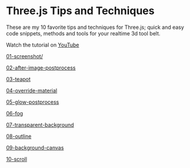 # Three.js Tips and Techniques

These are my 10 favorite tips and techniques for Three.js; quick and easy code snippets, methods and tools for your realtime 3d tool belt.

Watch the tutorial on [YouTube](https://youtu.be/wrp17rdc4dU)

[01-screenshot/](https://bobbyroe.github.io/tips-and-techniques/01-screenshot/)

[02-after-image-postprocess](https://bobbyroe.github.io/tips-and-techniques/02-after-image-postprocess/)

[03-teapot](https://bobbyroe.github.io/tips-and-techniques/03-teapot/)

[04-override-material](https://bobbyroe.github.io/tips-and-techniques/04-override-material/)

[05-glow-postprocess](https://bobbyroe.github.io/tips-and-techniques/05-glow-postprocess/)

[06-fog](https://bobbyroe.github.io/tips-and-techniques/06-fog/)

[07-transparent-background](https://bobbyroe.github.io/tips-and-techniques/07-transparent-background/)

[08-outline](https://bobbyroe.github.io/tips-and-techniques/08-outline/)

[09-background-canvas](https://bobbyroe.github.io/tips-and-techniques/09-background-canvas/)

[10-scroll](https://bobbyroe.github.io/tips-and-techniques/10-scroll/)

